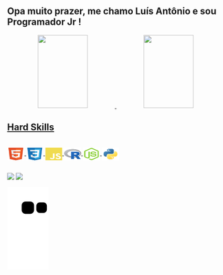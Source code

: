 ## Opa muito prazer, me chamo Luís Antônio e sou Programador Jr !

<div align="center">
  <a href="https://github.com/luisjr00">
  <img height="170em" width="48%" src="https://github-readme-stats.vercel.app/api?username=luisjr00&show_icons=true&theme=tokyonight&include_all_commits=true&count_private=true"/>
  <img height="170em" width="48%" src="https://github-readme-stats.vercel.app/api/top-langs/?username=luisjr00&layout=compact&langs_count=7&theme=tokyonight"/>
</div>
  
  ## Hard Skills 
<div style="display: inline_block"><br>
  <img align="center" alt="LJr-HTML" height="30" width="40" src="https://raw.githubusercontent.com/devicons/devicon/master/icons/html5/html5-original.svg">
  <img align="center" alt="LJr-CSS" height="30" width="40" src="https://raw.githubusercontent.com/devicons/devicon/master/icons/css3/css3-original.svg">
  <img align="center" alt="LJr-Js" height="30" width="40" src="https://raw.githubusercontent.com/devicons/devicon/master/icons/javascript/javascript-plain.svg">
  <img align="center" alt="LJr-R" height="30" width="40" src="https://raw.githubusercontent.com/devicons/devicon/master/icons/r/r-original.svg">
  <img align="center" alt="LJR-NodeJS" height="30" width="40" src="https://raw.githubusercontent.com/devicons/devicon/master/icons/nodejs/nodejs-original.svg">
  <img align="center" alt="Rafa-Python" height="30" width="40" src="https://raw.githubusercontent.com/devicons/devicon/master/icons/python/python-original.svg">
  
  ##
 
<div> 
  <a href="www.linkedin.com/in/luís-antônio" target="_blank"><img src="https://img.shields.io/badge/-LinkedIn-%230077B5?style=for-the-badge&logo=linkedin&logoColor=white" target="_blank"></a> 
  <a href = "mailto:luisjr_00@hotmail.com"><img src="https://img.shields.io/badge/-Gmail-%23333?style=for-the-badge&logo=gmail&logoColor=white" target="_blank"></a>
  
  ![Snake animation](https://github.com/rafaballerini/rafaballerini/blob/output/github-contribution-grid-snake.svg)
 
</div>
